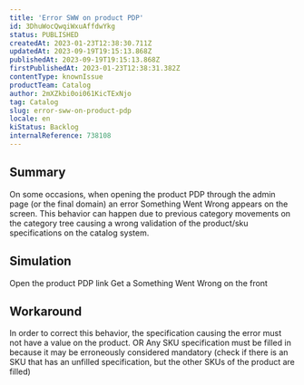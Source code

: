 ```yaml
---
title: 'Error SWW on product PDP'
id: 3DhuWocQwqiWxuAffdwYkg
status: PUBLISHED
createdAt: 2023-01-23T12:38:30.711Z
updatedAt: 2023-09-19T19:15:13.868Z
publishedAt: 2023-09-19T19:15:13.868Z
firstPublishedAt: 2023-01-23T12:38:31.382Z
contentType: knownIssue
productTeam: Catalog
author: 2mXZkbi0oi061KicTExNjo
tag: Catalog
slug: error-sww-on-product-pdp
locale: en
kiStatus: Backlog
internalReference: 738108
---
```


## Summary


On some occasions, when opening the product PDP through the admin page (or the final domain) an error Something Went Wrong appears on the screen.
This behavior can happen due to previous category movements on the category tree causing a wrong validation of the product/sku specifications on the catalog system.


##

## Simulation


Open the product PDP link
Get a Something Went Wrong on the front


##

## Workaround


In order to correct this behavior, the specification causing the error must not have a value on the product.
OR
Any SKU specification must be filled in because it may be erroneously considered mandatory
(check if there is an SKU that has an unfilled specification, but the other SKUs of the product are filled)





